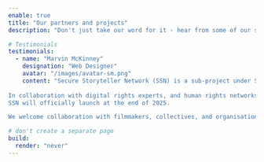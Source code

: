 ```yaml
---
enable: true
title: "Our partners and projects"
description: "Don't just take our word for it - hear from some of our satisfied users!  Check out some of our testimonials below to see what others are saying about Hugoplate."

# Testimonials
testimonials:
  - name: "Marvin McKinney"
    designation: "Web Designer"
    avatar: "/images/avatar-sm.png"
    content: "Secure Storyteller Network (SSN) is a sub-project under Security Matters Asia, developed with the support of Berlinale Talents, the talent development programme of the Berlin International Film Festival. SSN shifts focus within the media production industry toward safeguarding at-risk crews and sensitive materials—often overlooked in traditional production planning—by embedding security-driven protocols directly into creative workflows. Responding to the growing risks posed by digital threats and sociopolitical surveillance, SSN advocates for practical, scalable solutions that protect cross-border content creators without compromising artistic integrity.
    
In collaboration with digital rights experts, and human rights networks, SSN offers training, resources, and community-based support to empower filmmakers across East and Southeast Asia. Its goal is to cultivate a sustainable culture of secure storytelling—where ethical responsibility and digital resilience are integral to every stage of the media production pipeline.
SSN will officially launch at the end of 2025.

We welcome collaboration with filmmakers, collectives, and organisations committed to building secure and ethical storytelling practices across borders. For partnership inquiries, early engagement, or more information, please contact: info@a.domain.name"

# don't create a separate page
build:
  render: "never"
---
```

